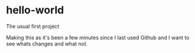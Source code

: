 # hello-world
The usual first project

Making this as it's been a few minutes since I last used Github and I want to see whats changes and what not.
